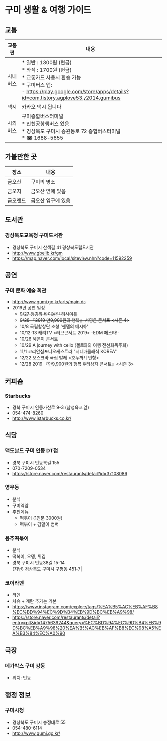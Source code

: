 
# 구미 생활 & 여행 가이드

## 교통

교통편| 내용  
--------|---------------------------------------------------------------------------------------------------
시내버스 |* 일반 : 1300원 (현금)<br>* 좌석 : 1700원 (현금)  <br>* 교통카드 사용시 환승 가능<br>* 구미버스 앱:<br>  - https://play.google.com/store/apps/details?id=com.tistory.agplove53.y2014.gumibus<br> 
택시     | 카카오 택시 됩니다  
시외버스 | 구미종합버스터미널<br>* 인천공항행버스 있음<br>* 경상북도 구미시 송원동로 72 종합버스터미널<br>* ☎ 1688-5655


## 가볼만한 곳

장소    | 내용
--------|----------------------------------------------
금오산  | 구미의 명소
금오지  | 금오산 앞에 있음
금오랜드| 금오산 입구에 있음

## 도서관
### 경상북도교육청 구미도서관
* 경상북도 구미시 산책길 41 경상북도립도서관
* http://www.gbelib.kr/gm
* https://map.naver.com/local/siteview.nhn?code=11592259

## 공연

### 구미 문화 예술 회관
* http://www.gumi.go.kr/arts/main.do
* 2019년 공연 일정  
  *  ~~9/27 정경화 바이올린 리사이틀~~
  *  ~~9/28 『2019 만9,900원의 행복』 서영은 콘서트 <시즌 4>~~
  *  10/8 국립합창단 초청 '헨델의 메시아'
  *  10/12-13 캐리TV <러브콘서트 2019> -EDM 페스타!-
  *  10/26 혜은이 콘서트
  *  10/29 A journey with cello (첼로와의 여행 전선화독주회)
  *  11/1 코리안심포니오케스트라 "시네마클래식 KOREA"
  *  12/22  모스크바 국립 발레 <호두까기 인형>
  *  12/28 2019 『만9,900원의 행복 유리상자 콘서트』<시즌 3>

## 커피숍

### Starbucks
* 경북 구미시 인동가산로 9-3 (삼성육교 앞)
* 054-474-8260
* http://www.istarbucks.co.kr/


## 식당

### 맥도날드 구미 인동 DT점
* 경북 구미시 인동북길 155
* 070-7209-0534
* https://store.naver.com/restaurants/detail?id=37108086


### 영우동
* 분식
* 구미역앞
* 추천메뉴
	* 떡볶이 (1인분 3000원)
	* 떡볶이 + 김말이 범벅

### 용추떡볶이
* 분식
* 떡복이, 오뎅, 튀김
* 경북 구미시 인동38길 15-14<br>(지번) 경상북도 구미시 구평동 451-7|

### 코이라멘
* 라멘
* 차슈 + 계란 추가는 기본
* https://www.instagram.com/explore/tags/%EA%B5%AC%EB%AF%B8%EC%BD%94%EC%9D%B4%EB%9D%BC%EB%A9%98/
* https://store.naver.com/restaurants/detail?entry=plt&id=1475639244&query=%EC%BD%94%EC%9D%B4%EB%9D%BC%EB%A9%98%20%EA%B5%AC%EB%AF%B8%EC%98%A5%EA%B3%84%EC%A0%90

## 극장

### 메가박스 구미 강동  
* 위치: 인동    

## 행정 정보

### 구미시청 
* 경상북도 구미시 송정대로 55
* 054-480-6114
* http://www.gumi.go.kr/ 
